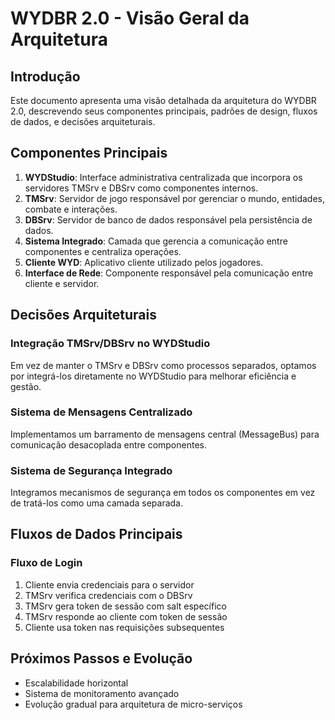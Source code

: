 # WYDBR 2.0 - Visão Geral da Arquitetura

## Introdução

Este documento apresenta uma visão detalhada da arquitetura do WYDBR 2.0, descrevendo seus componentes principais, padrões de design, fluxos de dados, e decisões arquiteturais.

## Componentes Principais

1. **WYDStudio**: Interface administrativa centralizada que incorpora os servidores TMSrv e DBSrv como componentes internos.
2. **TMSrv**: Servidor de jogo responsável por gerenciar o mundo, entidades, combate e interações.
3. **DBSrv**: Servidor de banco de dados responsável pela persistência de dados.
4. **Sistema Integrado**: Camada que gerencia a comunicação entre componentes e centraliza operações.
5. **Cliente WYD**: Aplicativo cliente utilizado pelos jogadores.
6. **Interface de Rede**: Componente responsável pela comunicação entre cliente e servidor.

## Decisões Arquiteturais

### Integração TMSrv/DBSrv no WYDStudio

Em vez de manter o TMSrv e DBSrv como processos separados, optamos por integrá-los diretamente no WYDStudio para melhorar eficiência e gestão.

### Sistema de Mensagens Centralizado

Implementamos um barramento de mensagens central (MessageBus) para comunicação desacoplada entre componentes.

### Sistema de Segurança Integrado

Integramos mecanismos de segurança em todos os componentes em vez de tratá-los como uma camada separada.

## Fluxos de Dados Principais

### Fluxo de Login

1. Cliente envia credenciais para o servidor
2. TMSrv verifica credenciais com o DBSrv
3. TMSrv gera token de sessão com salt específico
4. TMSrv responde ao cliente com token de sessão
5. Cliente usa token nas requisições subsequentes

## Próximos Passos e Evolução

- Escalabilidade horizontal
- Sistema de monitoramento avançado 
- Evolução gradual para arquitetura de micro-serviços
